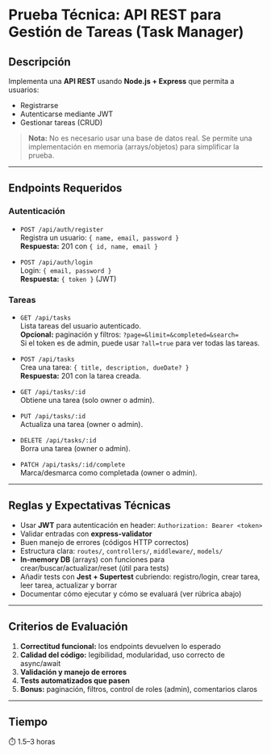 
# Prueba Técnica: API REST para Gestión de Tareas (Task Manager)

## Descripción

Implementa una **API REST** usando **Node.js + Express** que permita a usuarios:

- Registrarse
- Autenticarse mediante JWT
- Gestionar tareas (CRUD)

> **Nota:** No es necesario usar una base de datos real. Se permite una implementación en memoria (arrays/objetos) para simplificar la prueba.

---

## Endpoints Requeridos

### Autenticación

- `POST /api/auth/register`  
  Registra un usuario: `{ name, email, password }`  
  **Respuesta:** 201 con `{ id, name, email }`

- `POST /api/auth/login`  
  Login: `{ email, password }`  
  **Respuesta:** `{ token }` (JWT)

### Tareas

- `GET /api/tasks`  
  Lista tareas del usuario autenticado.  
  **Opcional:** paginación y filtros: `?page=&limit=&completed=&search=`  
  Si el token es de admin, puede usar `?all=true` para ver todas las tareas.

- `POST /api/tasks`  
  Crea una tarea: `{ title, description, dueDate? }`  
  **Respuesta:** 201 con la tarea creada.

- `GET /api/tasks/:id`  
  Obtiene una tarea (solo owner o admin).

- `PUT /api/tasks/:id`  
  Actualiza una tarea (owner o admin).

- `DELETE /api/tasks/:id`  
  Borra una tarea (owner o admin).

- `PATCH /api/tasks/:id/complete`  
  Marca/desmarca como completada (owner o admin).

---

## Reglas y Expectativas Técnicas

- Usar **JWT** para autenticación en header: `Authorization: Bearer <token>`
- Validar entradas con **express-validator**
- Buen manejo de errores (códigos HTTP correctos)
- Estructura clara: `routes/`, `controllers/`, `middleware/`, `models/`
- **In-memory DB** (arrays) con funciones para crear/buscar/actualizar/reset (útil para tests)
- Añadir tests con **Jest + Supertest** cubriendo: registro/login, crear tarea, leer tarea, actualizar y borrar
- Documentar cómo ejecutar y cómo se evaluará (ver rúbrica abajo)

---

## Criterios de Evaluación

1. **Correctitud funcional:** los endpoints devuelven lo esperado
2. **Calidad del código:** legibilidad, modularidad, uso correcto de async/await
3. **Validación y manejo de errores**
4. **Tests automatizados que pasen**
5. **Bonus:** paginación, filtros, control de roles (admin), comentarios claros

---

## Tiempo

⏱️ 1.5–3 horas